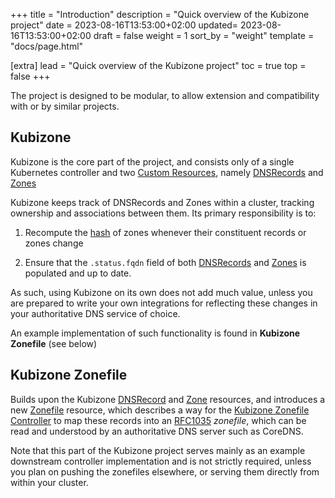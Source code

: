 +++
title = "Introduction"
description = "Quick overview of the Kubizone project"
date = 2023-08-16T13:53:00+02:00
updated= 2023-08-16T13:53:00+02:00
draft = false
weight = 1
sort_by = "weight"
template = "docs/page.html"

[extra]
lead = "Quick overview of the Kubizone project"
toc = true
top = false
+++

The project is designed to be modular, to allow extension and compatibility with or by similar projects.

## Kubizone
Kubizone is the core part of the project, and consists only of a single Kubernetes controller and two
[Custom Resources](https://kubernetes.io/docs/concepts/extend-kubernetes/api-extension/custom-resources/),
namely [DNSRecords](../custom-resources/dnsrecord.md) and [Zones](../custom-resources/zone.md)

Kubizone keeps track of DNSRecords and Zones within a cluster, tracking ownership and associations
between them. Its primary responsibility is to:

1. Recompute the [hash](../custom-resources/zone.md#hash) of zones whenever their constituent records
   or zones change
   
2. Ensure that the `.status.fqdn` field of both [DNSRecords](../custom-resources/dnsrecord.md) and
[Zones](../custom-resources/zone.md) is populated and up to date.

As such, using Kubizone on its own does not add much value, unless you are prepared to write your own
integrations for reflecting these changes in your authoritative DNS service of choice.

An example implementation of such functionality is found in **Kubizone Zonefile** (see below)

## Kubizone Zonefile
Builds upon the Kubizone [DNSRecord](../custom-resources/dnsrecord.md) and
[Zone](../custom-resources/zone.md) resources, and introduces a new [Zonefile](../custom-resources/zonefile.md)
resource, which describes a way for the [Kubizone Zonefile Controller](../controllers/zonefile.md)
to map these records into an [RFC1035](https://www.rfc-editor.org/rfc/rfc1035) *zonefile*, which can be
read and understood by an authoritative DNS server such as CoreDNS.

Note that this part of the Kubizone project serves mainly as an example downstream controller implementation
and is not strictly required, unless you plan on pushing the zonefiles elsewhere, or serving them directly
from within your cluster.
